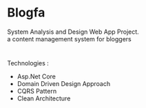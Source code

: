 # Blogfa
System Analysis and Design Web App Project.  <br/>
a content management system for bloggers
#
Technologies : 
  - Asp.Net Core
  - Domain Driven Design Approach
  - CQRS Pattern
  - Clean Architecture
